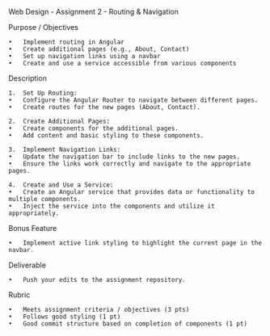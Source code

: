 Web Design - Assignment 2 - Routing & Navigation

Purpose / Objectives

	•	Implement routing in Angular
	•	Create additional pages (e.g., About, Contact)
	•	Set up navigation links using a navbar
	•	Create and use a service accessible from various components

Description

	1.	Set Up Routing:
	•	Configure the Angular Router to navigate between different pages.
	•	Create routes for the new pages (About, Contact).

	2.	Create Additional Pages:
	•	Create components for the additional pages.
	•	Add content and basic styling to these components.

	3.	Implement Navigation Links:
	•	Update the navigation bar to include links to the new pages.
	•	Ensure the links work correctly and navigate to the appropriate pages.

	4.	Create and Use a Service:
	•	Create an Angular service that provides data or functionality to multiple components.
	•	Inject the service into the components and utilize it appropriately.

Bonus Feature

	•	Implement active link styling to highlight the current page in the navbar.

Deliverable

	•	Push your edits to the assignment repository.

Rubric

	•	Meets assignment criteria / objectives (3 pts)
	•	Follows good styling (1 pt)
	•	Good commit structure based on completion of components (1 pt)
